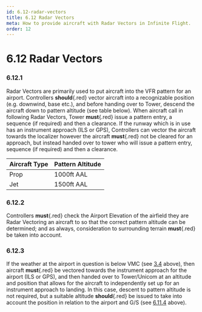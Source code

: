 ```yaml
---
id: 6.12-radar-vectors
title: 6.12 Radar Vectors
meta: How to provide aircraft with Radar Vectors in Infinite Flight.
order: 12
---
```


# 6.12  Radar Vectors

 

### 6.12.1    

Radar Vectors are primarily used to put aircraft into the VFR pattern for an airport. Controllers **should**{.red} vector aircraft into a recognizable position (e.g. downwind, base etc.), and before handing over to Tower, descend the aircraft down to pattern altitude (see table below). When aircraft call in following Radar Vectors, Tower **must**{.red} issue a pattern entry, a sequence (if required) and then a clearance.  If the runway which is in use has an instrument approach (ILS or GPS), Controllers can vector the aircraft towards the localizer however the aircraft **must**{.red} not be cleared for an approach, but instead handed over to tower who will issue a pattern entry, sequence (if required) and then a clearance.



| Aircraft Type | Pattern Altitude |
| ------------- | ---------------- |
| Prop          | 1000ft AAL       |
| Jet           | 1500ft AAL       |

 

### 6.12.2    

Controllers **must**{.red} check the Airport Elevation of the airfield they are Radar Vectoring an aircraft to so that the correct pattern altitude can be determined; and as always, consideration to surrounding terrain **must**{.red} be taken into account.



### 6.12.3    

If the weather at the airport in question is below VMC (see [3.4](/guide/atc-manual/3.-tower/3.4-pattern-work-transitions-flight-of-xx#3.4-pattern-work-%2F-transitions-%2F-flight-of-xx) above), then aircraft **must**{.red} be vectored towards the instrument approach for the airport (ILS or GPS), and then handed over to Tower/Unicom at an altitude and position that allows for the aircraft to independently set up for an instrument approach to landing. In this case, descent to pattern altitude is not required, but a suitable altitude **should**{.red} be issued to take into account the position in relation to the airport and G/S (see [6.11.4](/guide/atc-manual/6.-radar/6.11-instrument-landing-system-(ils)-approach#6.11.4) above).